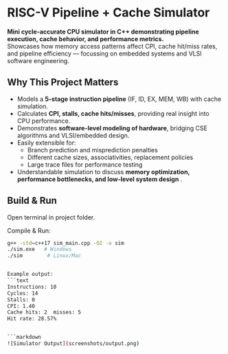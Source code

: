 # RISC-V Pipeline + Cache Simulator

**Mini cycle-accurate CPU simulator in C++ demonstrating pipeline execution, cache behavior, and performance metrics.**  
Showcases how memory access patterns affect CPI, cache hit/miss rates, and pipeline efficiency — focussing on embedded systems and VLSI software engineering.

## Why This Project Matters

- Models a **5-stage instruction pipeline** (IF, ID, EX, MEM, WB) with cache simulation.
- Calculates **CPI, stalls, cache hits/misses**, providing real insight into CPU performance.
- Demonstrates **software-level modeling of hardware**, bridging CSE algorithms and VLSI/embedded design.
- Easily extensible for:
  - Branch prediction and misprediction penalties
  - Different cache sizes, associativities, replacement policies
  - Large trace files for performance testing
- Understandable simulation to discuss **memory optimization, performance bottlenecks, and low-level system design** .

## Build & Run


Open terminal in project folder.

Compile & Run:
```bash
g++ -std=c++17 sim_main.cpp -O2 -o sim
./sim.exe   # Windows
./sim        # Linux/Mac


Example output:
```text
Instructions: 10
Cycles: 14
Stalls: 0
CPI: 1.40
Cache hits: 2  misses: 5
Hit rate: 28.57%


```markdown
![Simulator Output](screenshots/output.png)
